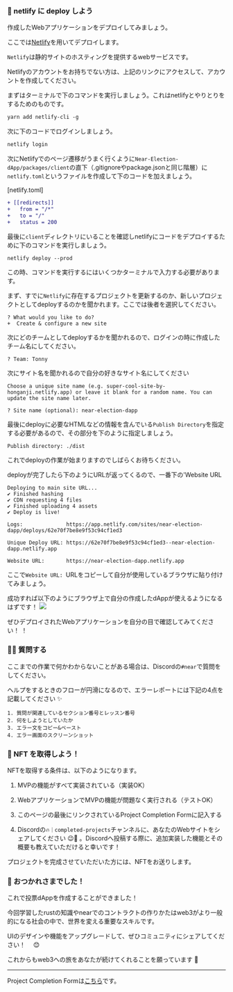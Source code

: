 ### 🦋 netlify に deploy しよう

作成したWebアプリケーションをデプロイしてみましょう。

ここでは[Netlify](https://www.netlify.com/)を用いてデプロイします。

`Netlify`は静的サイトのホスティングを提供するwebサービスです。

Netlifyのアカウントをお持ちでない方は、上記のリンクにアクセスして、アカウントを作成してください。

まずはターミナルで下のコマンドを実行しましょう。これはnetlifyとやりとりをするためのものです。

```diff
yarn add netlify-cli -g
```

次に下のコードでログインしましょう。

```diff
netlify login
```

次にNetlifyでのページ遷移がうまく行くように`Near-Election-dApp/packages/client`の直下（.gitignoreやpackage.jsonと同じ階層）に`netlify.toml`というファイルを作成して下のコードを加えましょう。

[netlify.toml]

```diff
+ [[redirects]]
+   from = "/*"
+   to = "/"
+   status = 200
```

最後に`client`ディレクトリにいることを確認しnetlifyにコードをデプロイするために下のコマンドを実行しましょう。

```
netlify deploy --prod
```

この時、コマンドを実行するにはいくつかターミナルで入力する必要があります。

まず、すでに`Netlify`に存在するプロジェクトを更新するのか、新しいプロジェクトとしてdeployするのかを聞かれます。ここでは後者を選択してください。

```
? What would you like to do?
+  Create & configure a new site
```

次にどのチームとしてdeployするかを聞かれるので、ログインの時に作成したチーム名にしてください。

```
? Team: Tonny
```

次にサイト名を聞かれるので自分の好きなサイト名にしてください

```
Choose a unique site name (e.g. super-cool-site-by-honganji.netlify.app) or leave it blank for a random name. You can update the site name later.

? Site name (optional): near-election-dapp
```

最後にdeployに必要なHTMLなどの情報を含んでいる`Publish Directory`を指定する必要があるので、その部分を下のように指定しましょう。

```
Publish directory: ./dist
```

これでdeployの作業が始まりますのでしばらくお待ちください。

deployが完了したら下のようにURLが返ってくるので、一番下の'Website URL

```
Deploying to main site URL...
✔ Finished hashing
✔ CDN requesting 4 files
✔ Finished uploading 4 assets
✔ Deploy is live!

Logs:              https://app.netlify.com/sites/near-election-dapp/deploys/62e70f7be8e9f53c94cf1ed3

Unique Deploy URL: https://62e70f7be8e9f53c94cf1ed3--near-election-dapp.netlify.app

Website URL:       https://near-election-dapp.netlify.app
```

ここで`Website URL: `URLをコピーして自分が使用しているブラウザに貼り付けてみましょう。

成功すれば以下のようにブラウザ上で自分の作成したdAppが使えるようになるはずです！
![](/public/images/NEAR-Election-dApp/section-4/4_2_1.png)

ぜひデプロイされたWebアプリケーションを自分の目で確認してみてください！ ！

### 🙋‍♂️ 質問する

ここまでの作業で何かわからないことがある場合は、Discordの`#near`で質問をしてください。

ヘルプをするときのフローが円滑になるので、エラーレポートには下記の4点を記載してください ✨

```
1. 質問が関連しているセクション番号とレッスン番号
2. 何をしようとしていたか
3. エラー文をコピー&ペースト
4. エラー画面のスクリーンショット
```

### 🎫 NFT を取得しよう！

NFTを取得する条件は、以下のようになります。

1. MVPの機能がすべて実装されている（実装OK）

2. WebアプリケーションでMVPの機能が問題なく実行される（テストOK）

3. このページの最後にリンクされているProject Completion Formに記入する

4. Discordの`🔥｜completed-projects`チャンネルに、あなたのWebサイトをシェアしてください 😉🎉 。Discordへ投稿する際に、追加実装した機能とその概要も教えていただけると幸いです！

プロジェクトを完成させていただいた方には、NFTをお送りします。

### 🎉 おつかれさまでした！

これで投票dAppを作成することができました！

今回学習したrustの知識やnearでのコントラクトの作りかたはweb3がより一般的になる社会の中で、世界を変える重要なスキルです。

UIのデザインや機能をアップグレードして、ぜひコミュニティにシェアしてください！　 😊

これからもweb3への旅をあなたが続けてくれることを願っています 🚀

---

Project Completion Formは[こちら](https://airtable.com/shrf1cCtTx0iQuszX)です。
